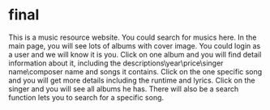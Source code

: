 # final

This is a music resource website.
You could search for musics here.
In the main page, you will see lots of albums with cover image.
You could login as a user and we will know it is you.
Click on one album and you will find detail information about it, including the descriptions\year\price\singer name\composer name and songs it contains.
Click on the one specific song and you will get more details including the runtime and lyrics.
Click on the singer and you will see all albums he has.
There will also be a search function lets you to search for a specific song.
